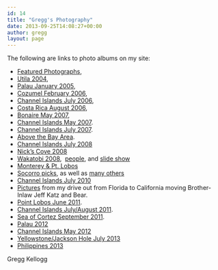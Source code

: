 ```yaml
---
id: 14
title: "Gregg's Photography"
date: 2013-09-25T14:08:27+00:00
author: gregg
layout: page
---
```

The following are links to photo albums on my site:

  * [Featured Photographs](/galleries/Featured%20Web%20Gallery/index.html), 
  * [Utila 2004](/galleries/Utila%202004/index.html), 
  * [Palau January 2005](/galleries/Palau%202005-01/index.html), 
  * [Cozumel February 2006](/galleries/Palau%202005-01/index.html), 
  * [Channel Islands July 2006](/galleries/Channel%20Islands%202006-07-15/index.html), 
  * [Costa Rica August 2006](/galleries/Costa%20Rica%202006-08/index.html), 
  * [Bonaire May 2007](/galleries/Bonaire%202007-05/index.html), 
  * [Channel Islands May 2007](/galleries/Channel%20Islands%202007-05/index.html). 
  * [Channel Islands July 2007](/galleries/Channel%20Islands%202010-07/index.html). 
  * [Above the Bay Area](/galleries/Above%20the%20Bay%20Area/index.html). 
  * [Channel Islands July 2008](/galleries/Channel%20Islands%202008-07/index.html)
  * [Nick&#8217;s Cove 2008](/galleries/Nick's%20Cove/index.html)
  * [Wakatobi 2008](/galleries/Wakatobi%202008/index.html),  [people](/galleries/Wakatobi%20People/index.html), and  [slide show](http://www.youtube.com/watch?v=hKPmnpv7tq0) 
  * [Monterey & Pt. Lobos](/galleries/Monterey%20January%202009/index.html) 
  * [Socorro picks](/galleries/Socorro%20Picks/index.html), as well as [many others](/galleries/Socorro%202010-04/index.html)
  * [Channel Islands July 2010](/galleries/Channel%20Islands%202010-07/index.html)
  * [Pictures](/galleries/Western%20Road%20Trip/index.html) from my drive out from Florida to California moving Brother-Inlaw Jeff Katz and Bear. 
  * [Point Lobos June 2011](/galleries/PtLobos2011-06/index.html). 
  * [Channel Islands July/August 2011](/galleries/Western%20Road%20Trip/index.html). 
  * [Sea of Cortez September 2011](/galleries/Sea%20of%20Cortez%202011-09/index.html). 
  * [Palau 2012](/galleries/Palau%202012-01/index.html)
  * [Channel Islands May 2012](/galleries/Channel%20Islands%202012-05/index.html)
  * [Yellowstone/Jackson Hole July 2013](/galleries/Yellowstone%202013-07/index.html)
  * [Philippines 2013](/galleries/Philippines-2013-09/index.html)

Gregg Kellogg